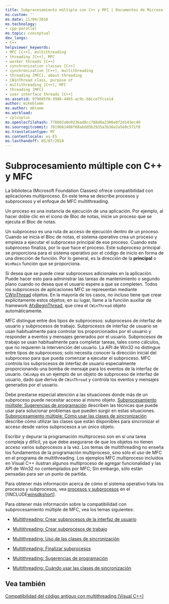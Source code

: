 ```yaml
---
title: Subprocesamiento múltiple con C++ y MFC | Documentos de Microsoft
ms.custom: ''
ms.date: 11/04/2016
ms.technology:
- cpp-parallel
ms.topic: conceptual
dev_langs:
- C++
helpviewer_keywords:
- MFC [C++], multithreading
- threading [C++], MFC
- worker threads [C++]
- synchronization classes [C++]
- synchronization [C++], multithreading
- threading [MFC], about threading
- CWinThread class, purpose of
- multithreading [C++], MFC
- threading [MFC]
- user interface threads [C++]
ms.assetid: 979605f8-3988-44b5-ac9c-b8cce7fcce14
author: mikeblome
ms.author: mblome
ms.workload:
- cplusplus
ms.openlocfilehash: 778602a0e9236ad8cc788d8a2306e8f2d143ec49
ms.sourcegitcommit: 7019081488f68abdd5b2935a3b36e2a5e8c571f8
ms.translationtype: MT
ms.contentlocale: es-ES
ms.lasthandoff: 05/07/2018
---
```

# <a name="multithreading-with-c-and-mfc"></a>Subprocesamiento múltiple con C++ y MFC
La biblioteca (Microsoft Foundation Classes) ofrece compatibilidad con aplicaciones multiproceso. En este tema se describe procesos y subprocesos y el enfoque de MFC multithreading.  
  
 Un proceso es una instancia de ejecución de una aplicación. Por ejemplo, al hacer doble clic en el icono de Bloc de notas, inicie un proceso que se ejecuta el Bloc de notas.  
  
 Un subproceso es una ruta de acceso de ejecución dentro de un proceso. Cuando se inicia el Bloc de notas, el sistema operativo crea un proceso y empieza a ejecutar el subproceso principal de ese proceso. Cuando este subproceso finaliza, por lo que hace el proceso. Este subproceso principal se proporciona para el sistema operativo por el código de inicio en forma de una dirección de función. Por lo general, es la dirección de la **principal** o `WinMain` función que se proporciona.  
  
 Si desea que se puede crear subprocesos adicionales en la aplicación. Puede hacer esto para administrar las tareas de mantenimiento o segundo plano cuando no desea que el usuario espere a que se completen. Todos los subprocesos de aplicaciones MFC se representan mediante [CWinThread](../mfc/reference/cwinthread-class.md) objetos. En la mayoría de los casos, no incluso tiene que crear explícitamente estos objetos; en su lugar, llame a la función auxiliar de framework [AfxBeginThread](../mfc/reference/application-information-and-management.md#afxbeginthread), que crea el `CWinThread` objeto automáticamente.  
  
 MFC distingue entre dos tipos de subprocesos: subprocesos de interfaz de usuario y subprocesos de trabajo. Subprocesos de interfaz de usuario se usan habitualmente para controlar los proporcionados por el usuario y responder a eventos y mensajes generados por el usuario. Subprocesos de trabajo se usan habitualmente para completar tareas, tales como cálculos, que no requieren la intervención del usuario. La API de Win32 no distingue entre tipos de subprocesos; solo necesita conocer la dirección inicial del subproceso para que pueda comenzar a ejecutar el subproceso. MFC controla los subprocesos de interfaz de usuario especialmente proporcionando una bomba de mensaje para los eventos de la interfaz de usuario. `CWinApp` es un ejemplo de un objeto de subproceso de interfaz de usuario, dado que deriva de `CWinThread` y controla los eventos y mensajes generados por el usuario.  
  
 Debe prestarse especial atención a las situaciones donde más de un subproceso puede necesitar acceso al mismo objeto. [Subprocesamiento múltiple: Sugerencias de programación](../parallel/multithreading-programming-tips.md) describen las técnicas que puede usar para solucionar problemas que pueden surgir en estas situaciones. [Subprocesamiento múltiple: Cómo usar las clases de sincronización](../parallel/multithreading-how-to-use-the-synchronization-classes.md) describe cómo utilizar las clases que están disponibles para sincronizar el acceso desde varios subprocesos a un único objeto.  
  
 Escribir y depurar la programación multiproceso son en sí una tarea compleja y difícil, ya que debe asegurarse de que los objetos no tienen acceso varios subprocesos a la vez. Los temas de multithreading no enseña los fundamentos de la programación multiproceso, sino sólo el uso de MFC en el programa de multithreading. Los ejemplos MFC multiproceso incluidos en Visual C++ ilustran algunos multiproceso de agregar funcionalidad y las API de Win32 no contemplados por MFC; Sin embargo, sólo están pensadas para ser un punto de partida.  
  
 Para obtener más información acerca de cómo el sistema operativo trata los procesos y subprocesos, vea [procesos y subprocesos](http://msdn.microsoft.com/library/windows/desktop/ms684841) en el [!INCLUDE[winsdkshort](../atl-mfc-shared/reference/includes/winsdkshort_md.md)].  
  
 Para obtener más información sobre la compatibilidad con subprocesamiento múltiple de MFC, vea los temas siguientes:  
  
-   [Multithreading: Crear subprocesos de la interfaz de usuario](../parallel/multithreading-creating-user-interface-threads.md)  
  
-   [Multithreading: Crear subprocesos de trabajo](../parallel/multithreading-creating-worker-threads.md)  
  
-   [Multithreading: Uso de las clases de sincronización](../parallel/multithreading-how-to-use-the-synchronization-classes.md)  
  
-   [Multithreading: Finalizar subprocesos](../parallel/multithreading-terminating-threads.md)  
  
-   [Multithreading: Sugerencias de programación](../parallel/multithreading-programming-tips.md)  
  
-   [Multithreading: Cuándo usar las clases de sincronización](../parallel/multithreading-when-to-use-the-synchronization-classes.md)  
  
## <a name="see-also"></a>Vea también  
 [Compatibilidad del código antiguo con multithreading (Visual C++)](../parallel/multithreading-support-for-older-code-visual-cpp.md)